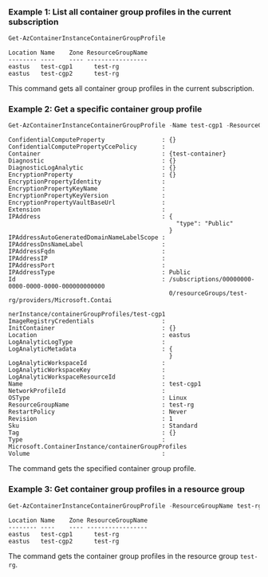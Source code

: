 ### Example 1: List all container group profiles in the current subscription
```powershell
Get-AzContainerInstanceContainerGroupProfile
```

```output
Location Name    Zone ResourceGroupName
-------- ----    ---- -----------------
eastus   test-cgp1      test-rg
eastus   test-cgp2      test-rg
```

This command gets all container group profiles in the current subscription.

### Example 2: Get a specific container group profile
```powershell
Get-AzContainerInstanceContainerGroupProfile -Name test-cgp1 -ResourceGroupName test-rg | Format-List
```

```output
ConfidentialComputeProperty                : {}
ConfidentialComputePropertyCcePolicy       :
Container                                  : {test-container}
Diagnostic                                 : {}
DiagnosticLogAnalytic                      : {}
EncryptionProperty                         : {}
EncryptionPropertyIdentity                 :    
EncryptionPropertyKeyName                  :
EncryptionPropertyKeyVersion               :
EncryptionPropertyVaultBaseUrl             :
Extension                                  :    
IPAddress                                  : {
                                               "type": "Public"
                                             }
IPAddressAutoGeneratedDomainNameLabelScope :
IPAddressDnsNameLabel                      :
IPAddressFqdn                              :
IPAddressIP                                :
IPAddressPort                              :
IPAddressType                              : Public
Id                                         : /subscriptions/00000000-0000-0000-0000-000000000000 
                                             0/resourceGroups/test-rg/providers/Microsoft.Contai 
                                             nerInstance/containerGroupProfiles/test-cgp1
ImageRegistryCredentials                   :
InitContainer                              : {}
Location                                   : eastus
LogAnalyticLogType                         :
LogAnalyticMetadata                        : {
                                             }
LogAnalyticWorkspaceId                     :
LogAnalyticWorkspaceKey                    :
LogAnalyticWorkspaceResourceId             :
Name                                       : test-cgp1
NetworkProfileId                           :
OSType                                     : Linux
ResourceGroupName                          : test-rg
RestartPolicy                              : Never
Revision                                   : 1
Sku                                        : Standard
Tag                                        : {}
Type                                       :  Microsoft.ContainerInstance/containerGroupProfiles
Volume                                     :
```

The command gets the specified container group profile.

### Example 3: Get container group profiles in a resource group
```powershell
Get-AzContainerInstanceContainerGroupProfile -ResourceGroupName test-rg
```

```output
Location Name    Zone ResourceGroupName
-------- ----    ---- -----------------
eastus   test-cgp1      test-rg
eastus   test-cgp2      test-rg
```

The command gets the container group profiles in the resource group `test-rg`.